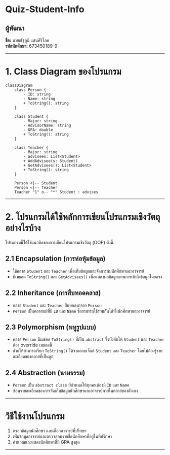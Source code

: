 # Quiz-Student-Info

## ผู้พัฒนา

**ชื่อ:** นายณัฐภูมิ แสนศิริโภค  
**รหัสนักศึกษา:** 673450189-9  

---

# 1. Class Diagram ของโปรแกรม
```mermaid
classDiagram
    class Person {
        - ID: string
        - Name: string
        + ToString(): string
    }

    class Student {
        - Major: string
        - AdvisorName: string
        - GPA: double
        + ToString(): string
    }

    class Teacher {
        - Major: string
        - advisees: List<Student>
        + AddAdvisee(s: Student)
        + GetAdvisees(): List<Student>
        + ToString(): string
    }

    Person <|-- Student
    Person <|-- Teacher
    Teacher "1" o-- "*" Student : advises
```

---

# 2. โปรแกรมได้ใช้หลักการเขียนโปรแกรมเชิงวัตถุอย่างไรบ้าง

โปรแกรมนี้ได้ใช้แนวคิดของการเขียนโปรแกรมเชิงวัตถุ (OOP) ดังนี้:

## 2.1 Encapsulation (การห่อหุ้มข้อมูล)
- ใช้คลาส `Student` และ `Teacher` เพื่อเก็บข้อมูลและจัดการกับนักศึกษาและอาจารย์  
- มีเมธอด `ToString()` และ `GetAdvisees()` เพื่อแสดงผลข้อมูลแทนการเข้าถึงข้อมูลโดยตรง  

## 2.2 Inheritance (การสืบทอดคลาส)
- คลาส `Student` และ `Teacher` สืบทอดมาจาก `Person`  
- `Person` เป็นคลาสแม่ที่มี `ID` และ `Name` ซึ่งสามารถใช้ร่วมกันได้ทั้งนักศึกษาและอาจารย์  

## 2.3 Polymorphism (พหูรูปแบบ)
- คลาส `Person` มีเมธอด `ToString()` ที่เป็น `abstract` ซึ่งบังคับให้ `Student` และ `Teacher` ต้อง override เมธอดนี้  
- ช่วยให้สามารถเรียก `ToString()` ได้จากออบเจ็กต์ `Student` และ `Teacher` โดยไม่ต้องรู้รายละเอียดของคลาสที่เป็นลูก  

## 2.4 Abstraction (นามธรรม)
- `Person` เป็น `abstract class` ที่กำหนดให้ทุกคนต้องมี `ID` และ `Name`  
- ซ่อนรายละเอียดของการจัดเก็บข้อมูลนักศึกษาและอาจารย์ภายในคลาสของตัวเอง  

---

# วิธีใช้งานโปรแกรม

1. กรอกข้อมูลนักศึกษา และเลือกอาจารย์ที่ปรึกษา  
2. เพิ่มข้อมูลอาจารย์และตรวจสอบรายชื่อนักศึกษาที่อยู่ในที่ปรึกษา  
3. คำนวณและแสดงนักศึกษาที่มี GPA สูงสุด  

---

